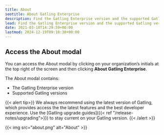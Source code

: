 ```yaml
---
title: About
seotitle: About Gatling Enterprise
description: Find the Gatling Enterprise version and the supported Gatling versions.
lead: Find the Gatling Enterprise version and the supported Gatling versions.
date: 2021-03-10T14:29:59+00:00
lastmod: 2024-12-19T09:18:30+00:00
---
```

## Access the About modal

You can access the About modal by clicking on your organization’s initials at the top right of the screen and then clicking **About Gatling Enterprise**. 

The About modal contains:

- The Gatling Enterprise version
- Supported Gatling versions

{{< alert tip>}}
We always recommend using the latest version of Gatling, which provides access the the latest features and the best developer experience. Use the [Gatling upgrade guides]({{< ref "/release-notes/upgrading">}}) to stay current on your Gatling version.
{{< /alert >}}

{{< img src="about.png" alt="About" >}}
